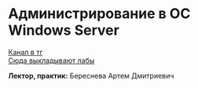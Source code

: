 # Администрирование в ОС Windows Server
[Канал в тг](https://t.me/ITSMDao)  
[Сюда выкладывают лабы](https://t.me/itsmdaofiles)  

**Лектор, практик:** Береснева Артем Дмитриевич
